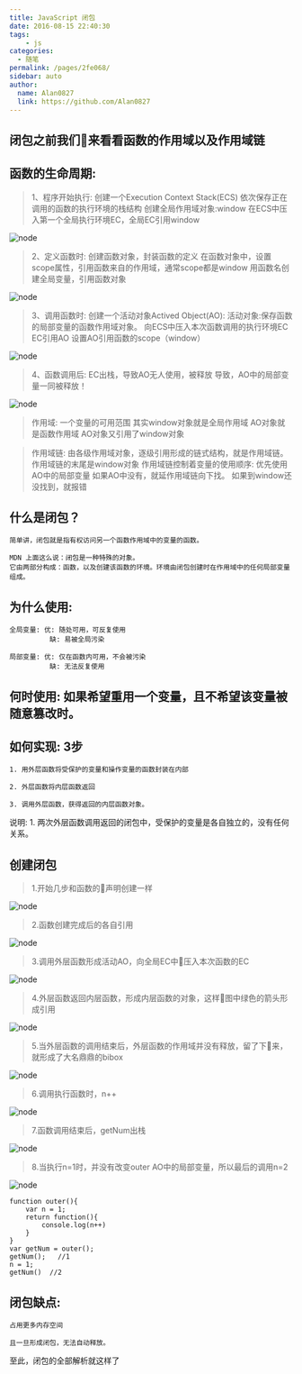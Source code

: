 ```yaml
---
title: JavaScript 闭包
date: 2016-08-15 22:40:30
tags: 
    - js
categories:
  - 随笔
permalink: /pages/2fe068/
sidebar: auto
author: 
  name: Alan0827
  link: https://github.com/Alan0827
---
```



## 闭包之前我们来看看函数的作用域以及作用域链

## 函数的生命周期: 
>1、程序开始执行:
    创建一个Execution Context Stack(ECS)
    依次保存正在调用的函数的执行环境的栈结构
    创建全局作用域对象:window
    在ECS中压入第一个全局执行环境EC，全局EC引用window

<!-- more -->

![node](./bibao/f1.png)

>2、定义函数时:
    创建函数对象，封装函数的定义
    在函数对象中，设置scope属性，引用函数来自的作用域，通常scope都是window
    用函数名创建全局变量，引用函数对象

![node](./bibao/f2.png)

>3、调用函数时:
    创建一个活动对象Actived Object(AO):       活动对象:保存函数的局部变量的函数作用域对象。
    向ECS中压入本次函数调用的执行环境EC
    EC引用AO
    设置AO引用函数的scope（window）

![node](./bibao/f3.png)

>4、函数调用后:
    EC出栈，导致AO无人使用，被释放
    导致，AO中的局部变量一同被释放！

![node](./bibao/f4.png)

>作用域: 一个变量的可用范围
   其实window对象就是全局作用域
       AO对象就是函数作用域
       AO对象又引用了window对象

>作用域链: 由各级作用域对象，逐级引用形成的链式结构，就是作用域链。
    作用域链的末尾是window对象
作用域链控制着变量的使用顺序: 
    优先使用AO中的局部变量
    如果AO中没有，就延作用域链向下找。
    如果到window还没找到，就报错  


## 什么是闭包？
    简单讲，闭包就是指有权访问另一个函数作用域中的变量的函数。

    MDN 上面这么说：闭包是一种特殊的对象。
    它由两部分构成：函数，以及创建该函数的环境。环境由闭包创建时在作用域中的任何局部变量组成。

## 为什么使用:

    全局变量: 优: 随处可用，可反复使用
              缺: 易被全局污染

    局部变量: 优: 仅在函数内可用，不会被污染
              缺: 无法反复使用
## 何时使用: 如果希望重用一个变量，且不希望该变量被随意篡改时。
## 如何实现: 3步
    1. 用外层函数将受保护的变量和操作变量的函数封装在内部

    2. 外层函数将内层函数返回

    3. 调用外层函数，获得返回的内层函数对象。

  说明: 1. 两次外层函数调用返回的闭包中，受保护的变量是各自独立的，没有任何关系。

## 创建闭包
>1.开始几步和函数的声明创建一样

![node](./bibao/1.png)

>2.函数创建完成后的各自引用

![node](./bibao/2.png)

>3.调用外层函数形成活动AO，向全局EC中压入本次函数的EC

![node](./bibao/3.png)

>4.外层函数返回内层函数，形成内层函数的对象，这样图中绿色的箭头形成引用

![node](./bibao/4.png)

>5.当外层函数的调用结束后，外层函数的作用域并没有释放，留了下来，就形成了大名鼎鼎的bibox

![node](./bibao/5.png)

>6.调用执行函数时，n++

![node](./bibao/6.png)

>7.函数调用结束后，getNum出栈

![node](./bibao/7.png)

>8.当执行n=1时，并没有改变outer AO中的局部变量，所以最后的调用n=2

![node](./bibao/8.png)

    function outer(){
        var n = 1;
        return function(){
            console.log(n++)
        }
    }
    var getNum = outer();
    getNum();   //1
    n = 1; 
    getNum()  //2

## 闭包缺点: 
    占用更多内存空间

    且一旦形成闭包，无法自动释放。
至此，闭包的全部解析就这样了
    









